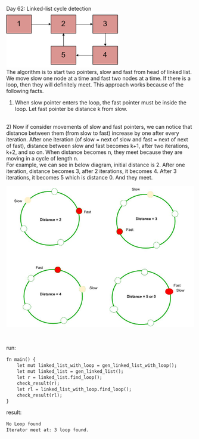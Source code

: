 Day 62: Linked-list cycle detection
<br>
![Alt text](Linked-List-Loop.gif?raw=true "Linked-List-Loop")
<br>
The algorithm is to start two pointers, slow and fast from head of linked list. We move slow one node at a time and fast two nodes at a time. If there is a loop, then they will definitely meet. This approach works because of the following facts.
<br>
1) When slow pointer enters the loop, the fast pointer must be inside the loop. Let fast pointer be distance k from slow.
<br>
2) Now if consider movements of slow and fast pointers, we can notice that distance between them (from slow to fast) increase by one after every iteration. After one iteration (of slow = next of slow and fast = next of next of fast), distance between slow and fast becomes k+1, after two iterations, k+2, and so on. When distance becomes n, they meet because they are moving in a cycle of length n.
<br>
For example, we can see in below diagram, initial distance is 2. After one iteration, distance becomes 3, after 2 iterations, it becomes 4. After 3 iterations, it becomes 5 which is distance 0. And they meet.
<br>

![Alt text](Floyd-Proof.jpg?raw=true "Floyd-Proof")

<br>

run:
```
fn main() {
    let mut linked_list_with_loop = gen_linked_list_with_loop();
    let mut linked_list = gen_linked_list();
    let r = linked_list.find_loop();
    check_result(r);
    let rl = linked_list_with_loop.find_loop();
    check_result(rl);
}
```

result:
```
No Loop found
Iterator meet at: 3 loop found.

```
